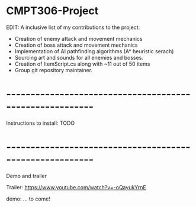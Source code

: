 # CMPT306-Project

EDIT: A inclusive list of my contributions to the project:
- Creation of enemy attack and movement mechanics
- Creation of boss attack and movement mechanics
- Implementation of AI pathfinding algorithms (A* heuristic serach)
- Sourcing art and sounds for all enemies and bosses.
- Creation of ItemScript.cs along with ~11 out of 50 items
- Group git repository maintainer.

# --------------------------------------------------------
Instructions to install:
TODO


# --------------------------------------------------------
Demo and trailer

Trailer:   https://www.youtube.com/watch?v=-oQayukYrnE

demo: ... to come!


